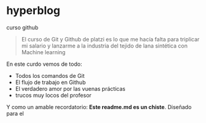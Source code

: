 # hyperblog
curso github
> El curso de Git y Github de platzi es lo que me hacía falta para triplicar mi salario y lanzarme a la industria del tejido de lana sintética con Machine learning

En este curdo vemos de todo:
* Todos los comandos de Git
* El flujo de trabajo en Github
* El verdadero amor por las vuenas prácticas
* trucos muy locos del profesor


Y como un amable recordatorio: **Este readme.md es un chiste**. Diseñado para el